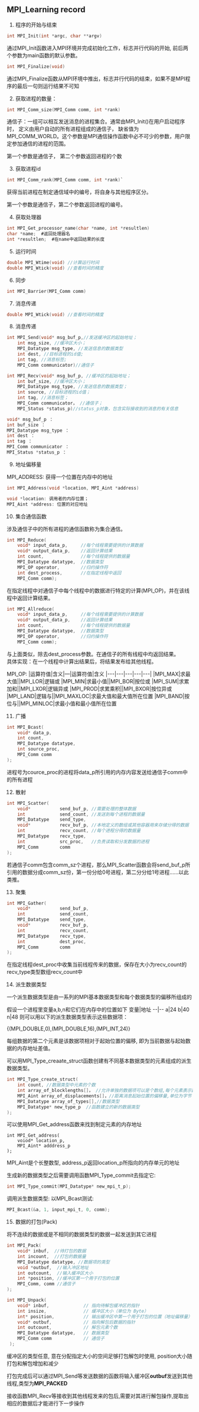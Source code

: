 ## MPI_Learning record

1. 程序的开始与结束

```c
int MPI_Init(int *argc, char **argv)
```
通过MPI_Init函数进入MPI环境并完成初始化工作，标志并行代码的开始, 前后两个参数为main函数的默认参数。
```c
int MPI_Finalize(void)
```
通过MPI_Finalize函数从MPI环境中推出，标志并行代码的结束，如果不是MPI程序的最后一句则运行结果不可知

2. 获取进程的数量：

```c
int MPI_Comm_size(MPI_Comm comm, int *rank)
```

通信子：一组可以相互发送消息的进程集合。通常由MPI_Init()在用户启动程序时， 定义由用户自动的所有进程组成的通信子， 缺省值为MPI_COMM_WORLD。这个参数是MPI通信操作函数中必不可少的参数，用户限定参加通信的进程的范围。

第一个参数是通信子， 第二个参数返回进程的个数

3. 获取进程id

```c
int MPI_Comm_rank(MPI_Comm comm, int *rank)`
```

获得当前进程在制定通信域中的编号，将自身与其他程序区分。  

第一个参数是通信子，第二个参数返回进程的编号。

4. 获取处理器

```c
int MPI_Get_processor_name(char *name, int *resultlen)
char *name;  #返回处理器名
int *resultlen;  #在name中返回结果的长度
```

5. 运行时间
```c
double MPI_Wtime(void) //计算运行时间
double MPI_Wtick(void) //查看时间的精度
```

6. 同步

```c
int MPI_Barrier(MPI_Comm comm)
```  

7. 消息传递


```c
double MPI_Wtick(void) //查看时间的精度
```

8. 消息传递

```c
int MPI_Send(void* msg_buf_p,//发送缓冲区的起始地址；
    int msg_size, //缓冲区大小；
    MPI_Datatype msg_type, //发送信息的数据类型
    int dest, //目标进程的id值;
    int tag, //消息标签;
    MPI_Comm communicator)//通信子
```

```c
int MPI_Recv(void* msg_buf_p, //缓冲区的起始地址；
    int buf_size, //缓冲区大小；
    MPI_Datatype msg_type, //发送信息的数据类型；
    int source, //目标进程的id值；
    int tag, //消息标签；
    MPI_Comm communicator， //通信子；
    MPI_Status *status_p)//status_p对象，包含实际接收到的消息的有关信息
```

```c
void* msg_buf_p ： 
int buf_size ： 
MPI_Datatype msg_type ： 
int dest ：
int tag ： 
MPI_Comm communicator ： 
MPI_Status *status_p ： 
```

9. 地址偏移量

MPI_ADDRESS: 获得一个位置在内存中的地址
```c
int MPI_Address(void *location, MPI_Aint *address)

void *location: 调用者的内存位置；
MPI_Aint *address: 位置的对应地址
```

10. 集合通信函数

涉及通信子中的所有进程的通信函数称为集合通信。
```c                                          
int MPI_Reduce(
    void* input_data_p,     //每个线程需要提供的计算数据
    void* output_data_p,    //返回计算结果
    int count,              //每个线程提供的数据量
    MPI_Datatype datatype,  //数据类型
    MPI_OP operator,        //归约操作符
    int dest_process,       //在指定线程中返回
    MPI_Comm comm);
```

在指定线程中对通信子中每个线程中的数据进行特定的计算(MPI_OP)，并在该线程中返回计算结果。

```c
int MPI_Allreduce(
    void* input_data_p,     //每个线程需要提供的计算数据
    void* output_data_p,    //返回计算结果
    int count,              //每个线程提供的数据量
    MPI_Datatype datatype,  //数据类型
    MPI_OP operator,        //归约操作符
    MPI_Comm comm);
```

与上面类似，除去dest_process参数。在通信子的所有线程中均返回结果。   
具体实现：在一个线程中计算出结果后，将结果发布给其他线程。

MPI_OP:
|运算符值|含义|—|运算符值|含义
|---|---|---|---|---|
|MPI_MAX|求最大值||MPI_LOR|逻辑或
|MPI_MIN|求最小值||MPI_BOR|按位或
|MPI_SUM|求累加和||MPI_LXOR|逻辑异或
|MPI_PROD|求累乘积||MPI_BXOR|按位异或
|MPI_LAND|逻辑与||MPI_MAXLOC|求最大值和最大值所在位置
|MPI_BAND|按位与||MPI_MINLOC|求最小值和最小值所在位置

11. 广播
```c
int MPI_Bcast(
    void* data_p,
    int count,
    MPI_Datatype datatype,
    int source_proc,
    MPI_Comm comm
);
```
进程号为cource_proc的进程将data_p所引用的内存内容发送给通信子comm中的所有进程

12. 散射

```c
int MPI_Scatter(
    void*           send_buf_p, //需要处理的整体数据
    int             send_count, //发送到每个进程的数据量
    MPI_Datatype    send_type,
    void*           recv_buf_p, //本地定义的数组或其他容器用来存储分得的数据
    int             recv_count, //每个进程分得的数据量
    MPI_Datatype    recv_type,
    int             src_proc,   //负责读取和分发数据的进程
    MPI_Comm        comm
);
```
若通信子comm包含comm_sz个进程，那么MPI_Scatter函数会将send_buf_p所引用的数据分成comm_sz份，第一份分给0号进程，第二分分给1号进程……以此类推。

13. 聚集

```c
int MPI_Gather(
    void*           send_buf_p,
    int             send_count,
    MPI_Datatype    send_type,
    void*           recv_buf_p,
    int             recv_count,
    MPI_Datatype    recv_type,
    int             dest_proc,
    MPI_Comm        comm
);
```
在指定线程dest_proc中收集当前线程传来的数据，保存在大小为recv_count的recv_type类型数组recv_count中

14. 派生数据类型

一个派生数据类型是由一系列的MPI基本数据类型和每个数据类型的偏移所组成的

假设一个进程里变量a,b,n和它们在内存中的位置如下
变量|地址
--|--
a|24
b|40
n|48
则可以用以下的派生数据类型表示这些数据项：

{(MPI_DOUBLE,0),(MPI_DOUBLE,16),(MPI_INT,24)}

每组数据的第二个元素是该数据项相对于起始位置的偏移, 即为当前数据与起始数据的内存地址差值。

可以用MPI_Type_creaate_struct函数创建有不同基本数据类型的元素组成的派生数据类型。

```c
int MPI_Type_create_struct(
    int count, //数据类型中元素的个数
    int array_of_blocklengths[]， //允许单独的数据项可以是个数组,每个元素表示数组长度
    MPI_Aint array_of_displacements[]，//距离消息起始位置的偏移量,单位为字节
    MPI_Datatype array_of_types[],//数据类型
    MPI_Datatype* new_type_p  //函数建立的新的数据类型
);
```
可以使用MPI_Get_address函数来找到制定元素的内存地址
```
int MPI_Get_address(
    voiod* location_p,
    MPI_Aint* adddress_p
);
```
MPI_Aint是个长整数型, address_p返回location_p所指向的内存单元的地址

生成新的数据类型之后需要调用函数MPI_Type_commit去指定它:
```c
int MPI_Type_commit(MPI_Datatype* new_mpi_t_p);
```

调用派生数据类型: 以MPI_Bcast测试:
```c
MPI_Bcast(&a, 1, input_mpi_t, 0, comm);
```

15. 数据的打包(Pack)

将不连续的数据或是不相同的数据类型的数据一起发送到其它进程

```c
int MPI_Pack(
    void* inbuf,  //待打包的数据
    int incount,  //打包的数据量
    MPI_Datatype datatype, //数据项的类型
    void *outbuf,  //输入冲区地址
    int outcount,  //输入缓冲区大小
    int *position, //缓冲区第一个用于打包的位置
    MPI_Comm, comm //通信子
);

int MPI_Unpack(
    void* inbuf,             // 指向待解包缓冲区的指针
    int insize,              // 缓冲区大小（单位为 Byte）
    int* position,           // 输出缓冲区中第一个用于打包的位置（地址偏移量）
    void* outbuf,            // 指向解包后数据的指针 
    int outcount,            // 解包元素个数    
    MPI_Datatype datatype,   // 数据类型
    MPI_Comm comm            // 通信子
 );
```

缓冲区的类型任意, 意在分配指定大小的空间足够打包解包时使用, position大小随打包和解包增加和减少

打包完成后可以通过MPI_Send等发送数据的函数将输入缓冲区**outbuf**发送到其他线程,类型为**MPI_PACKED**

接收函数MPI_Recv等接收到其他线程发来的包后,需要对其进行解包操作,提取出相应的数据后才能进行下一步操作


